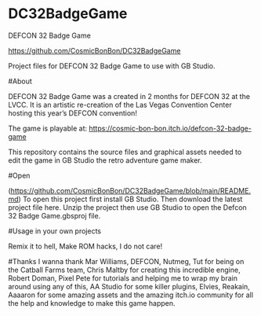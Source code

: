 # DC32BadgeGame
DEFCON 32 Badge Game

  https://github.com/CosmicBonBon/DC32BadgeGame

  Project files for DEFCON 32 Badge Game to use with GB Studio.

#About

  DEFCON 32 Badge Game was a created in 2 months for DEFCON 32 at the LVCC.
  It is an artistic re-creation of the Las Vegas Convention Center hosting this year’s DEFCON convention!

  The game is playable at:
  https://cosmic-bon-bon.itch.io/defcon-32-badge-game

  This repository contains the source files and graphical assets needed to edit the game in GB Studio the retro adventure game maker.

#Open

  (https://github.com/CosmicBonBon/DC32BadgeGame/blob/main/README.md)
  To open this project first install GB Studio.
  Then download the latest project file here.
  Unzip the project then use GB Studio to open the Defcon 32 Badge Game.gbsproj file.

#Usage in your own projects

  Remix it to hell, Make ROM hacks, I do not care!

#Thanks
  I wanna thank Mar Williams, DEFCON, Nutmeg, Tut for being on the Catball Farms team, Chris Maltby for creating this incredible engine, Robert Doman, Pixel Pete for tutorials and helping me to wrap my brain around using      any of this, AA Studio for some killer plugins, Elvies, Reakain, Aaaaron for some amazing assets and the amazing itch.io community for all the help and knowledge to make this game happen.
